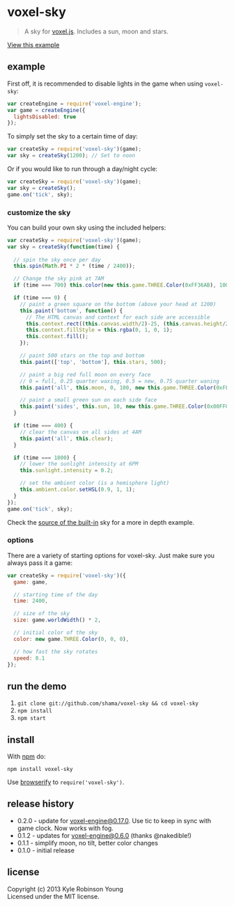 # voxel-sky

> A sky for [voxel.js](https://github.com/maxogden/voxel-engine).
> Includes a sun, moon and stars.

[View this example](http://shama.github.com/voxel-sky)

## example

First off, it is recommended to disable lights in the game when using
`voxel-sky`:
```js
var createEngine = require('voxel-engine');
var game = createEngine({
  lightsDisabled: true
});
```

To simply set the sky to a certain time of day:
```js
var createSky = require('voxel-sky')(game);
var sky = createSky(1200); // Set to noon
```

Or if you would like to run through a day/night cycle:
```js
var createSky = require('voxel-sky')(game);
var sky = createSky();
game.on('tick', sky);
```

### customize the sky

You can build your own sky using the included helpers:
```js
var createSky = require('voxel-sky')(game);
var sky = createSky(function(time) {
  
  // spin the sky once per day
  this.spin(Math.PI * 2 * (time / 2400));

  // Change the sky pink at 7AM
  if (time === 700) this.color(new this.game.THREE.Color(0xFF36AB), 1000);

  if (time === 0) {
    // paint a green square on the bottom (above your head at 1200)
    this.paint('bottom', function() {
      // The HTML canvas and context for each side are accessible
      this.context.rect((this.canvas.width/2)-25, (this.canvas.height/2)-25, 50, 50);
      this.context.fillStyle = this.rgba(0, 1, 0, 1);
      this.context.fill();
    });

    // paint 500 stars on the top and bottom
    this.paint(['top', 'bottom'], this.stars, 500);

    // paint a big red full moon on every face
    // 0 = full, 0.25 quarter waxing, 0.5 = new, 0.75 quarter waning
    this.paint('all', this.moon, 0, 100, new this.game.THREE.Color(0xFF0000));

    // paint a small green sun on each side face
    this.paint('sides', this.sun, 10, new this.game.THREE.Color(0x00FF00));
  }

  if (time === 400) {
    // clear the canvas on all sides at 4AM
    this.paint('all', this.clear);
  }

  if (time === 1800) {
    // lower the sunlight intensity at 6PM
    this.sunlight.intensity = 0.2;

    // set the ambient color (is a hemisphere light)
    this.ambient.color.setHSL(0.9, 1, 1);
  }
});
game.on('tick', sky);
```

Check the
[source of the built-in](https://github.com/shama/voxel-sky/blob/master/index.js#L164)
sky for a more in depth example.

### options

There are a variety of starting options for voxel-sky. Just make sure you always
pass it a game:
```js
var createSky = require('voxel-sky')({
  game: game,

  // starting time of the day
  time: 2400,

  // size of the sky
  size: game.worldWidth() * 2,

  // initial color of the sky
  color: new game.THREE.Color(0, 0, 0),

  // how fast the sky rotates
  speed: 0.1
});
```

## run the demo

1. `git clone git://github.com/shama/voxel-sky && cd voxel-sky`
1. `npm install`
1. `npm start`

## install

With [npm](https://npmjs.org) do:

```
npm install voxel-sky
```

Use [browserify](http://browserify.org) to `require('voxel-sky')`.

## release history
* 0.2.0 - update for voxel-engine@0.17.0. Use tic to keep in sync with game clock. Now works with fog.
* 0.1.2 - updates for voxel-engine@0.6.0 (thanks @nakedible!)
* 0.1.1 - simplify moon, no tilt, better color changes
* 0.1.0 - initial release

## license
Copyright (c) 2013 Kyle Robinson Young<br/>
Licensed under the MIT license.
